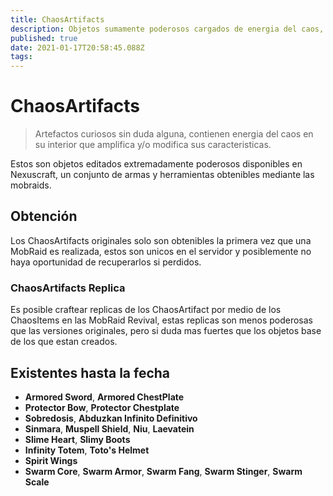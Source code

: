 ```yaml
---
title: ChaosArtifacts
description: Objetos sumamente poderosos cargados de energia del caos, obtenibles en las MobRaids.
published: true
date: 2021-01-17T20:58:45.088Z
tags: 
---
```


# ChaosArtifacts
> Artefactos curiosos sin duda alguna, contienen energia del caos en su interior que amplifica y/o modifica sus caracteristicas.

Estos son objetos editados extremadamente poderosos disponibles en Nexuscraft, un conjunto de armas y herramientas obtenibles mediante las mobraids.

## Obtención 
Los ChaosArtifacts originales solo son obtenibles la primera vez que una MobRaid es realizada, estos son unicos en el servidor y posiblemente no haya oportunidad de recuperarlos si perdidos.

### ChaosArtifacts Replica
Es posible craftear replicas de los ChaosArtifact por medio de los ChaosItems en las MobRaid Revival, estas replicas son menos poderosas que las versiones originales, pero si duda mas fuertes que los objetos base de los que estan creados.

## Existentes hasta la fecha

- **Armored Sword**, **Armored ChestPlate**
- **Protector Bow**, **Protector Chestplate**
- **Sobredosis**, **Abduzkan Infinito Definitivo**
- **Sinmara**, **Muspell Shield**, **Niu**, **Laevatein**
- **Slime Heart**, **Slimy Boots**
- **Infinity Totem**, **Toto's Helmet**
- **Spirit Wings** 
- **Swarm Core**, **Swarm Armor**, **Swarm Fang**, **Swarm Stinger**, **Swarm Scale**
